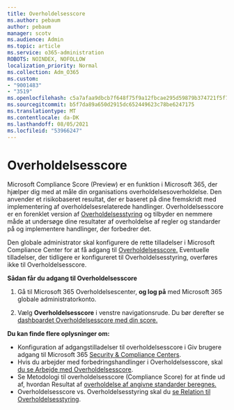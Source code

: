 ```yaml
---
title: Overholdelsesscore
ms.author: pebaum
author: pebaum
manager: scotv
ms.audience: Admin
ms.topic: article
ms.service: o365-administration
ROBOTS: NOINDEX, NOFOLLOW
localization_priority: Normal
ms.collection: Adm_O365
ms.custom:
- "9001483"
- "3519"
ms.openlocfilehash: c5a7afaa9dbcb7f648f75f9a12fbcae295d59879b374721f5f7156b2d8c06d62
ms.sourcegitcommit: b5f7da89a650d2915dc652449623c78be6247175
ms.translationtype: MT
ms.contentlocale: da-DK
ms.lasthandoff: 08/05/2021
ms.locfileid: "53966247"
---
```

# <a name="compliance-score"></a>Overholdelsesscore

Microsoft Compliance Score (Preview) er en funktion i Microsoft 365, der hjælper dig med at måle din organisations overholdelsesoverholdelse. Den anvender et risikobaseret resultat, der er baseret på dine fremskridt med implementering af overholdelsesrelaterede handlinger.   Overholdelsesscore er en forenklet version af [Overholdelsesstyring](https://docs.microsoft.com/microsoft-365/compliance/compliance-manager-overview) og tilbyder en nemmere måde at undersøge dine resultater af overholdelse af regler og standarder på og implementere handlinger, der forbedrer det. 

Den globale administrator skal konfigurere de rette tilladelser i Microsoft Compliance Center for at få adgang til [Overholdelsesscore.](https://docs.microsoft.com/microsoft-365/security/office-365-security/permissions-in-the-security-and-compliance-center)  Eventuelle tilladelser, der tidligere er konfigureret til Overholdelsesstyring, overføres ikke til Overholdelsesscore.

**Sådan får du adgang til Overholdelsesscore**

1. Gå til Microsoft 365 Overholdelsescenter, **og log på** med Microsoft 365 globale administratorkonto.

2. Vælg **Overholdelsesscore** i venstre navigationsrude. Du bør derefter se [dashboardet Overholdelsesscore med din score.](https://docs.microsoft.com/microsoft-365/compliance/compliance-score-setup#understand-the-compliance-score-dashboard)
 

**Du kan finde flere oplysninger om:**

- Konfiguration af adgangstilladelser til overholdelsesscore i Giv brugere adgang til Microsoft 365 [Security & Compliance Centers](https://docs.microsoft.com/microsoft-365/security/office-365-security/grant-access-to-the-security-and-compliance-center).
- Hvis du arbejder med forbedringshandlinger i Overholdelsesscore, skal  [du se Arbejde med Overholdelsesscore](https://docs.microsoft.com/microsoft-365/compliance/working-with-compliance-score).
- Se Metodologi til overholdelsesscore (Compliance Score) for at finde ud af, hvordan Resultat af [overholdelse af angivne standarder beregnes.](https://docs.microsoft.com/microsoft-365/compliance/compliance-score-methodology)
- Overholdelsesscore vs. Overholdelsesstyring skal du [se Relation til Overholdelsesstyring](https://docs.microsoft.com/microsoft-365/compliance/compliance-score#relationship-to-compliance-manager).

